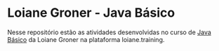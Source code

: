 # Loiane Groner - Java Básico

Nesse repositório estão as atividades desenvolvidas no curso de [Java Básico](https://loiane.training/curso/java-basico) da Loiane Groner na plataforma loiane.training.